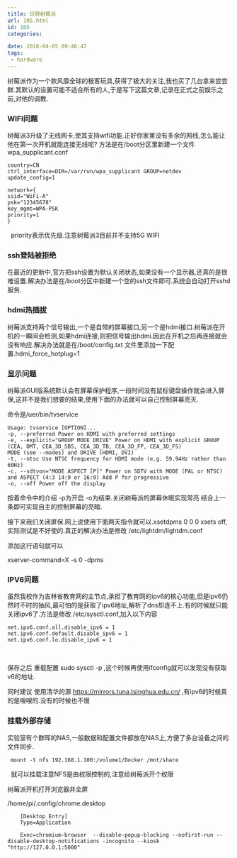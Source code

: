 ```yaml
---
title: 玩转树莓派
url: 105.html
id: 105
categories:

date: 2018-04-05 09:46:47
tags:
 - hardware
---
```


树莓派作为一个款风靡全球的极客玩具,获得了极大的关注,我也买了几台拿来尝尝鲜.其默认的设置可能不适合所有的人,于是写下这篇文章,记录在正式之前娱乐之前,对他的调教.

### WIFI问题

树莓派3升级了无线网卡,使其支持wifi功能.正好你家里没有多余的网线,怎么能让他在第一次开机就能连接无线呢? 方法是在/boot分区里新建一个文件wpa_supplicant.conf

    country=CN
    ctrl_interface=DIR=/var/run/wpa_supplicant GROUP=netdev
    update_config=1
    
    network={
    ssid="WiFi-A"
    psk="12345678"
    key_mgmt=WPA-PSK
    priority=1
    }

  priority表示优先级.注意树莓派3目前并不支持5G WIFI
<!--more-->
### ssh登陆被拒绝

在最近的更新中,官方把ssh设置为默认关闭状态,如果没有一个显示器,还真的是很难设置.解决办法是在/boot分区中新建一个空的ssh文件即可.系统会自动打开sshd服务.

### hdmi热插拔

树莓派支持两个信号输出,一个是自带的屏幕接口,另一个是hdmi接口.树莓派在开机的一瞬间会检测,如果hdmi连接,则把信号输出hdmi.因此在开机之后再连接就会没有响应.解决办法就是在/boot/config.txt 文件里添加一下配置.hdmi\_force\_hotplug=1

### 显示问题

树莓派GUI版系统默认会有屏幕保护程序,一段时间没有鼠标键盘操作就会进入屏保,这并不是我们想要的结果,使用下面的办法就可以自己控制屏幕亮灭.

命令是/uer/bin/tvservice

    Usage: tvservice [OPTION]...
    -p, --preferred Power on HDMI with preferred settings
    -e, --explicit="GROUP MODE DRIVE" Power on HDMI with explicit GROUP (CEA, DMT, CEA_3D_SBS, CEA_3D_TB, CEA_3D_FP, CEA_3D_FS)
    MODE (see --modes) and DRIVE (HDMI, DVI)
    -t, --ntsc Use NTSC frequency for HDMI mode (e.g. 59.94Hz rather than 60Hz)
    -c, --sdtvon="MODE ASPECT [P]" Power on SDTV with MODE (PAL or NTSC) and ASPECT (4:3 14:9 or 16:9) Add P for progressive
    -o, --off Power off the display

按着命令中的介绍 -p为开启 -o为结束.关闭树莓派的屏幕休眠实现常亮 结合上一条即可实现自主的控制屏幕的亮暗.

接下来我们关闭屏保.网上说使用下面两天指令就可以.xsetdpms 0 0 0 xsets off,实际测试是不好使的.真正的解决办法是修改 /etc/lightdm/lightdm.conf

添加这行语句就可以

xserver-command=X -s 0 -dpms

### IPV6问题

虽然我校作为吉林省教育网的主节点,承担了教育网的ipv6的核心功能,但是ipv6仍然时不时的抽风,最可怕的是获取了ipv6地址,解析了dns却连不上.有的时候就只能关闭ipv6了.方法是修改 /etc/sysctl.conf,加入以下内容

    net.ipv6.conf.all.disable_ipv6 = 1
    net.ipv6.conf.default.disable_ipv6 = 1
    net.ipv6.conf.lo.disable_ipv6 = 1

 

保存之后 重载配置 sudo sysctl -p ,这个时候再使用ifconfig就可以发现没有获取v6的地址.

同时建议 使用清华的源 https://mirrors.tuna.tsinghua.edu.cn/ ,有ipv6的时候真的是嗖嗖的.没有的时候也不慢

### 挂载外部存储

实验室有个群晖的NAS,一般数据和配置文件都放在NAS上,方便了多台设备之间的文件同步.

     mount -t nfs 192.168.1.100:/volume1/Docker /mnt/share 

  就可以挂载注意NFS是由权限控制的,注意给树莓派开个权限

树莓派开机打开浏览器并全屏


/home/pi/.config/chrome.desktop
```
    [Desktop Entry]
    Type=Application
    
    Exec=chromium-browser  --disable-popup-blocking --nofirst-run --disable-desktop-notifications -incognito --kiosk "http://127.0.0.1:5000"
```